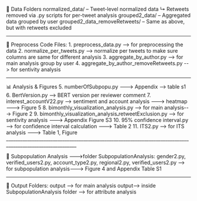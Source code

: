 
📁 Data Folders
    normalized_data/ – Tweet-level normalized data
         ↳ Retweets removed via .py scripts for per-tweet analysis 
    grouped2_data/ – Aggregated data grouped by user
    grouped2_data_removeRetweets/ – Same as above, but with retweets excluded
__________________________________________________________________________________________________________


📌 Preprocess Code Files:
    1. preprocess_data.py --> for preprocessing the data
    2. normalize_per_tweets.py --> normalize per tweets to make sure columns are same for different analysis
    3. aggregate_by_author.py --> for main analysis group by user
    4. aggregate_by_author_removeRetweets.py --> for sentivity analysis
__________________________________________________________________________________________________________


📊 Analysis & Figures
    5. numberOfSubpopu.py ---> Appendix --> table s1
    6. BertVersion.py --> BERT version per reviewer comment
    7. interest_accountV22.py --> sentiment and account analysis ---> heatmap ---> Figure 5
    8. bimonthly_visualization_analysis.py --> for main analysis---> Figure 2
    9. bimonthly_visualization_analysisـretweetExclusion.py --> for sentivity analysis ---> Appendix Figure S3
    10. 95% confidence interval.py --> for confidence interval calculation ---> Table 2
    11. ITS2.py --> for ITS analysis  ---> Table 1,  Figure  ____________________________________________________________________________________________________________
    

👥 Subpopulation Analysis --->folder SubpopulationAnalysis: 
    gender2.py, verified_users2.py, account_type2.py, regional2.py,  verified_users2.py --> for subpopulation analysis---> Figure 4 and Appendix Table S1
__________________________________________________________________________________________________________

📂 Output Folders:
    output --> for main analysis
    output--> inside SubpopulationAnalysis folder --> for attribute analysis



